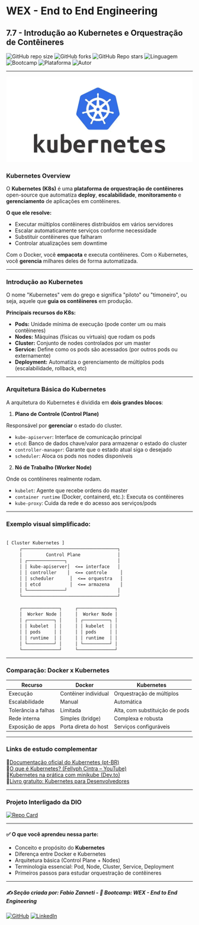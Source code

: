 # WEX - End to End Engineering

## 7.7 - Introdução ao Kubernetes e Orquestração de Contêineres

![GitHub repo size](https://img.shields.io/github/repo-size/fzanneti/wex-e2e-csharp)
![GitHub forks](https://img.shields.io/github/forks/fzanneti/wex-e2e-csharp?style=social)
![GitHub Repo stars](https://img.shields.io/github/stars/fzanneti/wex-e2e-csharp?style=social)
![Linguagem](https://img.shields.io/badge/Linguagem-CSharp-blue)
![Bootcamp](https://img.shields.io/badge/WEX-End--to--End%20Engineering-blueviolet?logo=vercel&logoColor=white)
![Plataforma](https://img.shields.io/badge/Powered%20by-DIO.io-red?logo=data:image/svg+xml;base64,PHN2ZyBmaWxsPSIjZmZmIiB2aWV3Qm94PSIwIDAgMzIgMzIiIHhtbG5zPSJodHRwOi8vd3d3LnczLm9yZy8yMDAwL3N2ZyI+PHBhdGggZD0iTTYuNzEgMy4yNWMtMi44OCAxLjQxLTUuMDcgNC4yMy01LjA3IDcuNzYgMCAzLjU4IDIuMjggNi43IDUuMzMgOC4xNSAxLjgzLS42MiAyLjQtMi4yNiAyLjQtMy44MSAwLS4yMy0uMDItLjQ1LS4wNS0uNjZBLjQ0LjQ0IDAgMDExMC4xIDExYy4yNC0uNzUuMTEtMS41My0uMy0yLjIyQzguOTIgNy45NiA3LjMzIDcuNSA1Ljc0IDcuNjZhNS41NSA1LjU1IDAgM)
![Autor](https://img.shields.io/badge/Autor-fzanneti-blue?style=flat-square&logo=github)

---

<img src="https://github.com/fzanneti/DIO-wex-e2e-csharp/blob/main/Assets/images/kubernetes.jpg" alt="Docker Compose" width="600px">

### Kubernetes Overview

O **Kubernetes (K8s)** é uma **plataforma de orquestração de contêineres** open-source que automatiza **deploy**, **escalabilidade**, **monitoramento** e **gerenciamento** de aplicações em contêineres.

**O que ele resolve:**

- Executar múltiplos contêineres distribuídos em vários servidores
- Escalar automaticamente serviços conforme necessidade
- Substituir contêineres que falharam
- Controlar atualizações sem downtime

Com o Docker, você **empacota** e executa contêineres.
Com o Kubernetes, você **gerencia** milhares deles de forma automatizada.

---

### Introdução ao Kubernetes

O nome "Kubernetes" vem do grego e significa "piloto" ou "timoneiro", ou seja, aquele que **guia os contêineres** em produção.

**Principais recursos do K8s:**

- **Pods:** Unidade mínima de execução (pode conter um ou mais contêineres)
- **Nodes:** Máquinas (físicas ou virtuais) que rodam os pods
- **Cluster:** Conjunto de nodes controlados por um master
- **Service:** Define como os pods são acessados (por outros pods ou externamente)
- **Deployment:** Automatiza o gerenciamento de múltiplos pods (escalabilidade, rollback, etc)

---

### Arquitetura Básica do Kubernetes

A arquitetura do Kubernetes é dividida em **dois grandes blocos**:

1. **Plano de Controle (Control Plane)**

Responsável por **gerenciar** o estado do cluster.

- `kube-apiserver`: Interface de comunicação principal
- `etcd`: Banco de dados chave/valor para armazenar o estado do cluster
- `controller-manager`: Garante que o estado atual siga o desejado
- `scheduler`: Aloca os pods nos nodes disponíveis

2. **Nó de Trabalho (Worker Node)**

Onde os contêineres realmente rodam.

- `kubelet`: Agente que recebe ordens do master
- `container runtime` (Docker, containerd, etc.): Executa os contêineres
- `kube-proxy`: Cuida da rede e do acesso aos serviços/pods

---

### Exemplo visual simplificado:

```

[ Cluster Kubernetes ]
     ┌────────────────────────────────────┐
     │         Control Plane              │
     │ ┌──────────────┐                   │
     │ │ kube-apiserver│  <== interface   │
     │ │ controller    │  <== controle     │
     │ │ scheduler      │  <== orquestra   │
     │ │ etcd           │  <== armazena    │
     │ └──────────────┘                   │
     └────────────────────────────────────┘

     ┌──────────────┐     ┌──────────────┐
     │  Worker Node │     │  Worker Node │
     │ ┌──────────┐ │     │ ┌──────────┐ │
     │ │ kubelet  │ │     │ │ kubelet  │ │
     │ │ pods     │ │     │ │ pods     │ │
     │ │ runtime  │ │     │ │ runtime  │ │
     │ └──────────┘ │     │ └──────────┘ │
     └──────────────┘     └──────────────┘

```

---

### Comparação: Docker x Kubernetes

| Recurso             | Docker               | Kubernetes                     |
| ------------------- | -------------------- | ------------------------------ |
| Execução            | Contêiner individual | Orquestração de múltiplos      |
| Escalabilidade      | Manual               | Automática                     |
| Tolerância a falhas | Limitada             | Alta, com substituição de pods |
| Rede interna        | Simples (bridge)     | Complexa e robusta             |
| Exposição de apps   | Porta direta do host | Serviços configuráveis         |

---

### Links de estudo complementar

🔗[Documentação oficial do Kubernetes (pt-BR)](https://kubernetes.io/pt/docs/home/)\
🔗[O que é Kubernetes? (Fellyph Cintra – YouTube)](https://www.youtube.com/watch?v=RA1ZV7U-bDo)\
🔗[Kubernetes na prática com minikube (Dev.to)](https://dev.to/danielme/kubernetes-na-pratica-com-minikube-4e06)\
🔗[Livro gratuito: Kubernetes para Desenvolvedores](https://developer.okta.com/resources/ebooks/kubernetes-for-developers/pt/)

---

### Projeto Interligado da DIO

[![Repo Card](https://github-readme-stats.vercel.app/api/pin/?username=fzanneti&repo=DIO-wex-dockercompose-challenge&bg_color=261d31&border_color=7a49c6&show_icons=true&icon_color=7a49c6&title_color=37ccab&text_color=FFF)](https://github.com/fzanneti/DIO-wex-dockercompose-challenge)

---

#### ✅ O que você aprendeu nessa parte:

* Conceito e propósito do **Kubernetes**
* Diferença entre Docker e Kubernetes
* Arquitetura básica (Control Plane + Nodes)
* Terminologia essencial: Pod, Node, Cluster, Service, Deployment
* Primeiros passos para estudar orquestração de contêineres

---

##### ✍️ Seção criada por: *Fabio Zanneti* - 🎯 Bootcamp: **WEX - End to End Engineering**
[![GitHub](https://img.shields.io/badge/GitHub-fzanneti-181717?style=flat&logo=github)](https://github.com/fzanneti)
[![LinkedIn](https://img.shields.io/badge/LinkedIn-fzanneti-0A66C2?style=flat&logo=linkedin&logoColor=white)](https://linkedin.com/in/fzanneti)